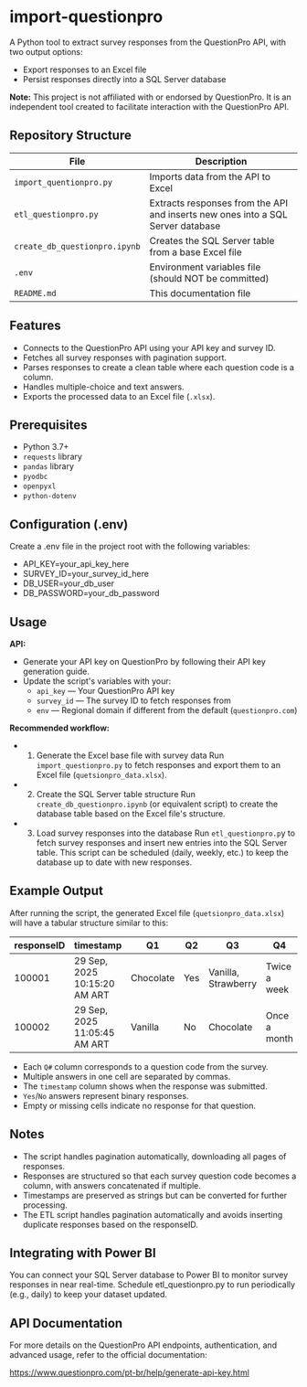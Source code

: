# import-questionpro
A Python tool to extract survey responses from the QuestionPro API, with two output options:

- Export responses to an Excel file
- Persist responses directly into a SQL Server database

**Note:** This project is not affiliated with or endorsed by QuestionPro. It is an independent tool created to facilitate interaction with the QuestionPro API.

## Repository Structure
| File                        | Description |
|-----------------------------|-------------|
| `import_quentionpro.py` | Imports data from the API to Excel |
| `etl_questionpro.py`        | Extracts responses from the API and inserts new ones into a SQL Server database |
| `create_db_questionpro.ipynb` | Creates the SQL Server table from a base Excel file |
| `.env`                      | Environment variables file (should NOT be committed) |
| `README.md`                 | This documentation file |

## Features
- Connects to the QuestionPro API using your API key and survey ID.
- Fetches all survey responses with pagination support.
- Parses responses to create a clean table where each question code is a column.
- Handles multiple-choice and text answers.
- Exports the processed data to an Excel file (`.xlsx`).

## Prerequisites
- Python 3.7+
- `requests` library
- `pandas` library
- `pyodbc`
- `openpyxl`
- `python-dotenv`

## Configuration (.env)
Create a .env file in the project root with the following variables:

- API_KEY=your_api_key_here
- SURVEY_ID=your_survey_id_here
- DB_USER=your_db_user
- DB_PASSWORD=your_db_password

## Usage
**API:**
- Generate your API key on QuestionPro by following their API key generation guide.
- Update the script's variables with your:
  - `api_key` — Your QuestionPro API key
  - `survey_id` — The survey ID to fetch responses from
  - `env` — Regional domain if different from the default (`questionpro.com`)
 

**Recommended workflow:**
- 1. Generate the Excel base file with survey data
Run `import_questionpro.py` to fetch responses and export them to an Excel file (`quetsionpro_data.xlsx`).

- 2. Create the SQL Server table structure
Run `create_db_questionpro.ipynb` (or equivalent script) to create the database table based on the Excel file's structure.

- 3. Load survey responses into the database
Run `etl_questionpro.p`y to fetch survey responses and insert new entries into the SQL Server table.
This script can be scheduled (daily, weekly, etc.) to keep the database up to date with new responses.

## Example Output
After running the script, the generated Excel file (`quetsionpro_data.xlsx`) will have a tabular structure similar to this:

| responseID | timestamp                 | Q1        | Q2  | Q3                 | Q4           | Q5  |
|------------|---------------------------|-----------|-----|--------------------|--------------|-----|
| 100001     | 29 Sep, 2025 10:15:20 AM ART | Chocolate | Yes | Vanilla, Strawberry | Twice a week | No  |
| 100002     | 29 Sep, 2025 11:05:45 AM ART | Vanilla   | No  | Chocolate          | Once a month | Yes |

- Each `Q#` column corresponds to a question code from the survey.
- Multiple answers in one cell are separated by commas.
- The `timestamp` column shows when the response was submitted.
- `Yes`/`No` answers represent binary responses.
- Empty or missing cells indicate no response for that question.

## Notes
- The script handles pagination automatically, downloading all pages of responses.
- Responses are structured so that each survey question code becomes a column, with answers concatenated if multiple.
- Timestamps are preserved as strings but can be converted for further processing.
- The ETL script handles pagination automatically and avoids inserting duplicate responses based on the responseID.


## Integrating with Power BI
You can connect your SQL Server database to Power BI to monitor survey responses in near real-time. Schedule etl_questionpro.py to run periodically (e.g., daily) to keep your dataset updated.

## API Documentation
For more details on the QuestionPro API endpoints, authentication, and advanced usage, refer to the official documentation:

https://www.questionpro.com/pt-br/help/generate-api-key.html
